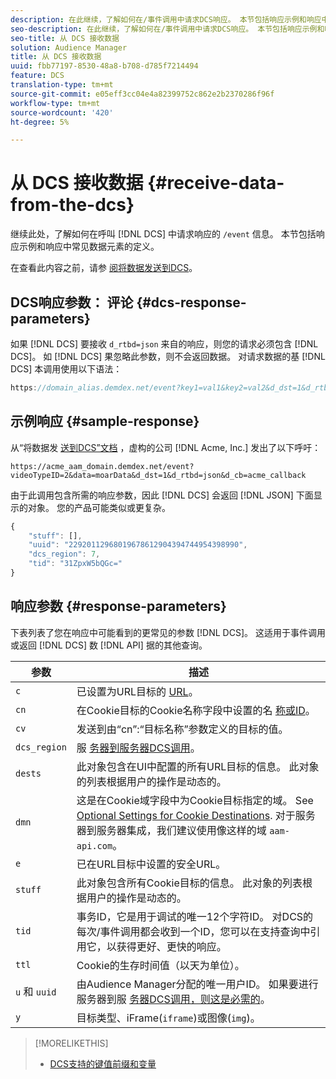 ```yaml
---
description: 在此继续，了解如何在/事件调用中请求DCS响应。 本节包括响应示例和响应中常见数据元素的定义。
seo-description: 在此继续，了解如何在/事件调用中请求DCS响应。 本节包括响应示例和响应中常见数据元素的定义。
seo-title: 从 DCS 接收数据
solution: Audience Manager
title: 从 DCS 接收数据
uuid: fbb77197-8530-48a8-b708-d785f7214494
feature: DCS
translation-type: tm+mt
source-git-commit: e05eff3cc04e4a82399752c862e2b2370286f96f
workflow-type: tm+mt
source-wordcount: '420'
ht-degree: 5%

---
```



# 从 DCS 接收数据 {#receive-data-from-the-dcs}

继续此处，了解如何在呼叫 [!DNL DCS] 中请求响应的 `/event` 信息。 本节包括响应示例和响应中常见数据元素的定义。

在查看此内容之前，请参 [阅将数据发送到DCS](../../../api/dcs-intro/dcs-event-calls/dcs-url-send.md)。

## DCS响应参数： 评论 {#dcs-response-parameters}

如果 [!DNL DCS] 要接收 `d_rtbd=json` 来自的响应，则您的请求必须包含 [!DNL DCS]。 如 [!DNL DCS] 果忽略此参数，则不会返回数据。 对请求数据的基 [!DNL DCS] 本调用使用以下语法：

```js
https://domain_alias.demdex.net/event?key1=val1&key2=val2&d_dst=1&d_rtbd=json&d_cb=callback
```

## 示例响应 {#sample-response}

从“将数据发 [送到DCS”文档](../../../api/dcs-intro/dcs-event-calls/dcs-url-send.md) ，虚构的公司 [!DNL Acme, Inc.] 发出了以下呼吁：

`https://acme_aam_domain.demdex.net/event?videoTypeID=2&data=moarData&d_dst=1&d_rtbd=json&d_cb=acme_callback`

由于此调用包含所需的响应参数，因此 [!DNL DCS] 会返回 [!DNL JSON] 下面显示的对象。 您的产品可能类似或更复杂。

```js
{
    "stuff": [],
    "uuid": "22920112968019678612904394744954398990",
    "dcs_region": 7,
    "tid": "31ZpxW5bQGc="
}
```

## 响应参数 {#response-parameters}

下表列表了您在响应中可能看到的更常见的参数 [!DNL DCS]。 这适用于事件调用或返回 [!DNL DCS] 数 [!DNL API] 据的其他查询。

| 参数 | 描述 |
|--- |--- |
| `c` | 已设置为URL目标的 [URL](../../../features/destinations/create-url-destination.md)。 |
| `cn` | 在Cookie目标的Cookie名称字段中设置的名 [称或ID](../../../features/destinations/create-cookie-destination.md)。 |
| `cv` | 发送到由“cn”:“目标名称”参数定义的目标的值。 |
| `dcs_region` | 服 [务器到服务器DCS调用](../../../api/dcs-intro/dcs-api-reference/dcs-regions.md)。 |
| `dests` | 此对象包含在UI中配置的所有URL目标的信息。 此对象的列表根据用户的操作是动态的。 |
| `dmn` | 这是在Cookie域字段中为Cookie目标指定的域。 See [Optional Settings for Cookie Destinations](../../../features/destinations/cookie-destination-options.md).  对于服务器到服务器集成，我们建议使用像这样的域 `aam-api.com`。 |
| `e` | 已在URL目标中设置的安全URL。 |
| `stuff` | 此对象包含所有Cookie目标的信息。 此对象的列表根据用户的操作是动态的。 |
| `tid` | 事务ID，它是用于调试的唯一12个字符ID。 对DCS的每次/事件调用都会收到一个ID，您可以在支持查询中引用它，以获得更好、更快的响应。 |
| `ttl` | Cookie的生存时间值（以天为单位）。 |
| `u` 和 `uuid` | 由Audience Manager分配的唯一用户ID。 如果要进行服务器到服 [务器DCS调用，则这是必需的](../../../api/dcs-intro/dcs-s2s/dcs-s2s-calls.md)。 |
| `y` | 目标类型、iFrame(`iframe`)或图像(`img`)。 |

>[!MORELIKETHIS]
>
>* [DCS支持的键值前缀和变量](../../../api/dcs-intro/dcs-api-reference/dcs-keys.md)

